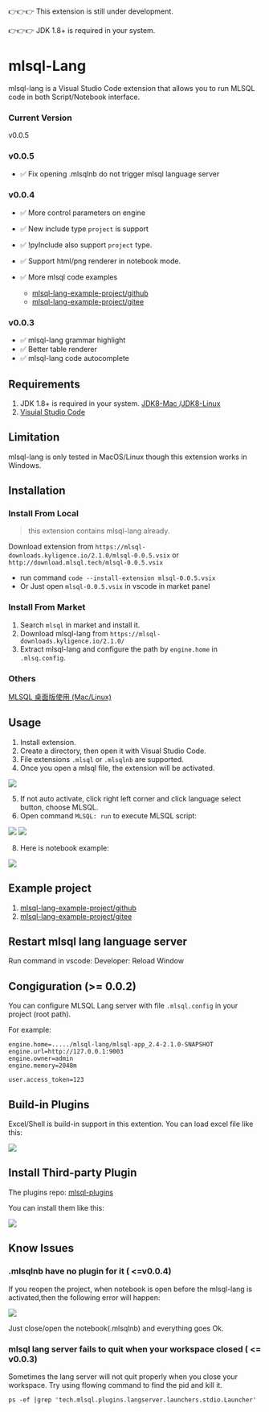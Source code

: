 👉👉👉 This extension is still under development.

👉👉👉 JDK 1.8+ is required in your system.

# mlsql-Lang

mlsql-lang is a Visual Studio Code extension that allows you to run MLSQL code in both  Script/Notebook  interface.

### Current Version

v0.0.5

### v0.0.5 

* ✅  Fix opening .mlsqlnb do not trigger mlsql language server

### v0.0.4 

* ✅  More control parameters on engine
* ✅  New include type `project` is support
* ✅  !pyInclude also support `project` type.
* ✅  Support html/png renderer in notebook mode.
* ✅  More mlsql code examples  
    
    * [mlsql-lang-example-project/github](https://github.com/allwefantasy/mlsql-lang-example-project)
    * [mlsql-lang-example-project/gitee](https://gitee.com/allwefantasy/mlsql-lang-example-project)


### v0.0.3 

* ✅ mlsql-lang grammar highlight
* ✅ Better table renderer
* ✅ mlsql-lang code autocomplete


## Requirements

1. JDK 1.8+ is required in your system. [JDK8-Mac ](https://www.openlogic.com/openjdk-downloads?field_java_parent_version_target_id=416&field_operating_system_target_id=431&field_architecture_target_id=391&field_java_package_target_id=396)/[JDK8-Linux](https://www.openlogic.com/openjdk-downloads?field_java_parent_version_target_id=416&field_operating_system_target_id=426&field_architecture_target_id=391&field_java_package_target_id=396)
2. [Visuial Studio Code](https://code.visualstudio.com/)

## Limitation

mlsql-lang is only tested in MacOS/Linux though this extension works in Windows.

## Installation

### Install From Local

> this extension contains mlsql-lang already.

Download extension from `https://mlsql-downloads.kyligence.io/2.1.0/mlsql-0.0.5.vsix`  or `http://download.mlsql.tech/mlsql-0.0.5.vsix`

   
   * run command `code --install-extension mlsql-0.0.5.vsix`
   * Or Just open `mlsql-0.0.5.vsix` in vscode in market panel

[](https://mlsql-docs.kyligence.io/latest/zh-hans/howtouse/images/img_local_install.png)   

### Install From Market

1. Search `mlsql` in market and install it.
2. Download mlsql-lang from `https://mlsql-downloads.kyligence.io/2.1.0/` 
3. Extract mlsql-lang and configure the path by `engine.home` in `.mlsq.config`.

### Others

[MLSQL 桌面版使用 (Mac/Linux)](https://mlsql-docs.kyligence.io/latest/zh-hans/howtouse/mlsql_desktop_install.html)

## Usage

1. Install extension.
2. Create a directory, then open it with Visual Studio Code.
3. File extensions `.mlsql` or `.mlsqlnb` are supported.
4. Once you open a mlsql file, the extension will be activated.

![](docs/images/activate.png)

5. If not auto activate, click right left corner and click language select button, choose MLSQL.
7. Open command `MLSQL: run` to execute MLSQL script:

 ![](docs/images/run.png)
 ![](docs/images/script.png)

8. Here is notebook example:

![](docs/images/notebook.png)

## Example project

1. [mlsql-lang-example-project/github](https://github.com/allwefantasy/mlsql-lang-example-project)
2. [mlsql-lang-example-project/gitee](https://gitee.com/allwefantasy/mlsql-lang-example-project)

## Restart mlsql lang language server

Run command in vscode:  Developer: Reload Window

## Congiguration (>= 0.0.2)

You can configure MLSQL Lang server with file `.mlsql.config`  in your project (root path).

For example:

```
engine.home=...../mlsql-lang/mlsql-app_2.4-2.1.0-SNAPSHOT
engine.url=http://127.0.0.1:9003
engine.owner=admin
engine.memory=2048m

user.access_token=123
```


## Build-in Plugins

Excel/Shell is build-in support in this extention. You can load excel file like this:

![](docs/images/excel.png)

## Install Third-party Plugin

The plugins repo: [mlsql-plugins](https://github.com/allwefantasy/mlsql-plugins)

You can install them like this:

![](docs/images/plugin-install.png)



## Know Issues

### .mlsqlnb have no plugin for it ( <=v0.0.4)

If you reopen the project, when notebook is open before the mlsql-lang is activated,then 
the following error will happen:

![](docs/images/error.png)

Just close/open the notebook(.mlsqlnb) and everything goes Ok.

### mlsql lang server fails to quit when your workspace closed ( <= v0.0.3)

Sometimes the lang server will not quit properly when you close your workspace.
Try using flowing command to find the pid and kill it.

```
ps -ef |grep 'tech.mlsql.plugins.langserver.launchers.stdio.Launcher'
```

